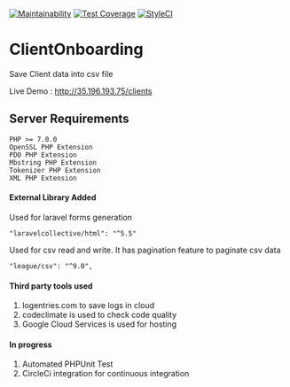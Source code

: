 [![Maintainability](https://api.codeclimate.com/v1/badges/60ee3ffac2342ecad31a/maintainability)](https://codeclimate.com/github/ranjeet867/ClientOnboarding/maintainability)
[![Test Coverage](https://api.codeclimate.com/v1/badges/60ee3ffac2342ecad31a/test_coverage)](https://codeclimate.com/github/ranjeet867/ClientOnboarding/test_coverage)
[![StyleCI](https://styleci.io/repos/109518217/shield?branch=master)](https://styleci.io/repos/109518217)

# ClientOnboarding
Save Client data into csv file


Live Demo : http://35.196.193.75/clients

## Server Requirements
    PHP >= 7.0.0
    OpenSSL PHP Extension
    PDO PHP Extension
    Mbstring PHP Extension
    Tokenizer PHP Extension
    XML PHP Extension
    
#### External Library Added

Used for laravel forms generation

    "laravelcollective/html": "^5.5"

Used for csv read and write. It has pagination feature to paginate csv data 

    "league/csv": "^9.0",



#### Third party tools used

1. logentries.com to save logs in cloud
2. codeclimate is used to check code quality
3. Google Cloud Services is used for hosting

#### In progress

 1. Automated PHPUnit Test
 2. CircleCi integration for continuous integration
